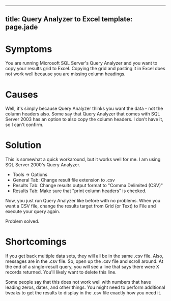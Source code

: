 ----
title: Query Analyzer to Excel
template: page.jade
----

Symptoms
========

You are running Microsoft SQL Server's Query Analyzer and you want to copy your results grid to Excel.  Copying the grid and pasting it in Excel does not work well because you are missing column headings.


Causes
======

Well, it's simply because Query Analyzer thinks you want the data - not the column headers also.  Some say that Query Analyzer that comes with SQL Server 2003 has an option to also copy the column headers.  I don't have it, so I can't confirm.


Solution
========

This is somewhat a quick workaround, but it works well for me.  I am using SQL Server 2000's Query Analyzer.

* Tools &rarr; Options
* General Tab:  Change result file extension to .csv
* Results Tab:  Change results output format to "Comma Delimited (CSV)"
* Results Tab:  Make sure that "print column headers" is checked.

Now, you just run Query Analyzer like before with no problems.  When you want a CSV file, change the results target from Grid (or Text) to File and execute your query again.

Problem solved.


Shortcomings
============

If you get back multiple data sets, they will all be in the same .csv file.  Also, messages are in the .csv file.  So, open up the .csv file and scroll around.  At the end of a single-result query, you will see a line that says there were X records returned.  You'll likely want to delete this line.

Some people say that this does not work well with numbers that have leading zeros, dates, and other things.  You might need to perform additional tweaks to get the results to display in the .csv file exactly how you need it.
